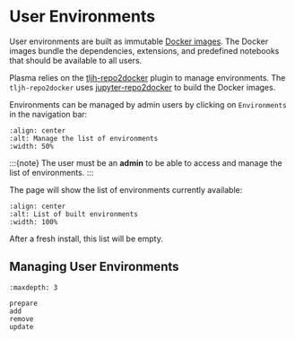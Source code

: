 # User Environments

User environments are built as immutable [Docker images](https://docs.docker.com/engine/docker-overview).
The Docker images bundle the dependencies, extensions, and predefined notebooks that should be available to all users.

Plasma relies on the [tljh-repo2docker](https://github.com/plasmabio/tljh-repo2docker) plugin to manage environments.
The `tljh-repo2docker` uses [jupyter-repo2docker](https://repo2docker.readthedocs.io) to build the Docker images.

Environments can be managed by admin users by clicking on `Environments` in the navigation bar:

```{image} ../images/environments/services-navbar.png
:align: center
:alt: Manage the list of environments
:width: 50%
```

:::{note}
The user must be an **admin** to be able to access and manage the list of environments.
:::

The page will show the list of environments currently available:

```{image} ../images/environments/environments.png
:align: center
:alt: List of built environments
:width: 100%
```

After a fresh install, this list will be empty.

## Managing User Environments

```{toctree}
:maxdepth: 3

prepare
add
remove
update
```
